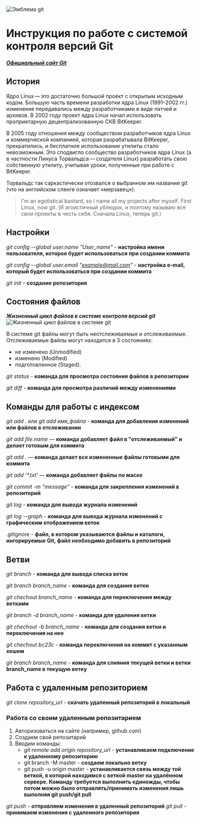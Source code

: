 ![Эмблема git](git_label.png)
# Инструкция по работе с системой контроля версий Git

_**[Официальный сайт Git](https://git-scm.com)**_

## История

Ядро Linux — это достаточно большой проект с открытым исходным кодом. Большую часть времени разработки ядра Linux (1991–2002 гг.) изменения передавались между разработчиками в виде патчей и архивов. В 2002 году проект ядра Linux начал использовать проприетарную децентрализованную СКВ BitKeeper.

В 2005 году отношения между сообществом разработчиков ядра Linux и коммерческой компанией, которая разрабатывала BitKeeper, прекратились, и бесплатное использование утилиты стало невозможным. Это сподвигло сообщество разработчиков ядра Linux (а в частности Линуса Торвальдса — создателя Linux) разработать свою собственную утилиту, учитывая уроки, полученные при работе с BitKeeper. 

Торвальдс так саркастически отозвался о выбранном им названии git (что на английском сленге означает «мерзавец»):

>I'm an egotistical bastard, so I name all my projects after myself. First Linux, now git. (Я эгоистичный ублюдок, и поэтому называю все свои проекты в честь себя. Сначала Linux, теперь git.)


## Настройки

*git config --global user.name "User_name"* - **настройка имени пользователя, которое будет использоваться при создании коммита**

*git config --global user.email "example@mail.com"* - **настройка e-mail, который будет использоваться при создании коммита**

*git init* - __создание репозитория__

## Состояния файлов


*__Жизненный цикл файлов в системе контроля версий git__*
![Жизненный цикл файлов в системе git](file_states.png)

В системе git файлы могут быть неотслеживаемые и отслеживаемые. Отслеживаемые файлы могут находится в 3 состояниях: 
* не изменено (Unmodified)
* изменено (Modified) 
* подготовленное (Staged).

*git status* - **команда для просмотра состояния файлов в репозитории**


*git diff* - **команда для просмотра различий между изменениями**
## Команды для работы с индексом 

*git add .* или *git add имя_файла*  - **команда для добавления изменений или файлов в отслеживании**

*git add file.name* — __команда добавляет файл в "отслеживаемый" и делает готовым для коммита__

*git add .* — __команда делает все измененные файлы готовыми для коммита__

_git add '*.txt'_ — __команда добавляет файлы по маске__

*git commit -m "message"* - **команда для закрепления изменений в репозиторий**

*git log* - **команда для вывода журнала изменений**

*git log --graph* - **команда для вывода журнала изменений c графическим отображением веток**

*.gitignore* - **файл, в котором указываются файлы и каталоги, ингорируемые Git, файл необходимо добавить в репозиторий**

## Ветви

*git branch* - __команда для вывода списка веток__

*git branch branch_name* - __команда для создания ветки__

*git chechout branch_name* - __команда для переключения между ветками__

*git branch -d branch_name* - __команда для удаления ветки__

*git chechout -b branch_name* - **команда для создания ветки и переключения на нее**

*git chechout bc23c* - **команда переключения на коммит с указанным хешем**

*git branch branch_name* - __команда для слияния текущей ветки и ветки branch_name в текущую ветку__

## Работа с удаленным репозиторием

*git clone repository_url* - **скачать удаленный репозиторий в локальный**

### Работа со своим удаленным репозитарием

1. Авторизоваться на сайте (например, github.com)
2. Создаем свой репозитарий
3. Вводим команды:
    * *git remote add origin repository_url*  - __устанавливаем подключение к удаленному репозиторию__
    * git branch -M master - __создаем локально ветку__
    * git push -u origin master - __устанавливается связь между той веткой, в которой находимся с веткой master на удалённом сервере. Команду требуется выполнить единожды, чтобы потом можно было отправлять/принимать изменения лишь выполняя git push/git pull__

*git push* - __отправляем изменения в удаленный репозиторий__
*git pull* - __принимаем изменения с удаленного репозитория__